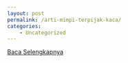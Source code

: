 ```yaml
---
layout: post
permalink: /arti-mimpi-terpijak-kaca/
categories:
    - Uncategorized
---
```


[Baca Selengkapnya](/02)